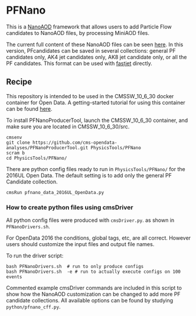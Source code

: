 # PFNano

This is a [NanoAOD](https://twiki.cern.ch/twiki/bin/view/CMSPublic/WorkBookNanoAOD) framework that allows users to add Particle Flow candidates to NanoAOD files, by processing MiniAOD files. 

The current full content of these NanoAOD files can be seen [here](https://htmlpreview.github.io/?https://github.com/josephmoop/PFNano/blob/c6ea74b6f5ac6646c5ab86dac0b1a6e0fb4edeae/test/nanoAOD_2016MC.html).
In this version, PFcandidates can be saved in several collections: general PF candidates only, AK4 jet candidates only, AK8 jet candidate only, or all the PF candidates. 
This format can be used with [fastjet](http://fastjet.fr) directly.

## Recipe

This repository is intended to be used in the CMSSW_10_6_30 docker container for Open Data.
A getting-started tutorial for using this container can be found [here](https://opendata.cern.ch/docs/cms-guide-docker).

To install PFNanoProducerTool, launch the CMSSW_10_6_30 container, and make sure you are located in CMSSW_10_6_30/src. 

```
cmsenv
git clone https://github.com/cms-opendata-analyses/PFNanoProducerTool.git PhysicsTools/PFNano
scram b
cd PhysicsTools/PFNano/
```

There are python config files ready to run in `PhysicsTools/PFNano/` for the 2016UL Open Data. The default setting is to add only the general PF Candidate collection.

```
cmsRun pfnano_data_2016UL_OpenData.py
```

### How to create python files using cmsDriver

All python config files were produced with `cmsDriver.py`. as shown in `PFNanoDrivers.sh`.

For OpenData 2016 the conditions, global tags, etc, are all correct. However users should customize the input files and output file names. 

To run the driver script:
```
bash PFNanoDrivers.sh  # run to only produce configs
bash PFNanoDrivers.sh  -e # run to actually execute configs on 100 events
```

Commented example cmsDriver commands are included in this script to show how the NanoAOD customization can be changed to add more PF candidate collections.
All available options can be found by studying `python/pfnano_cff.py`. 



